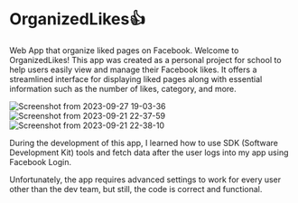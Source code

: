 # OrganizedLikes👍
Web App that organize liked pages on Facebook.
Welcome to OrganizedLikes! This app was created as a personal project for school to help users easily view and manage their Facebook likes. 
It offers a streamlined interface for displaying liked pages along with essential information such as the number of likes, category, and more.

![Screenshot from 2023-09-27 19-03-36](https://github.com/AdamKourchi/OrganizedLikes/assets/119822336/6fb549ae-012a-402c-bf93-f570ac6d3d0c)
![Screenshot from 2023-09-21 22-37-59](https://github.com/AdamKourchi/OrganizedLikes/assets/119822336/49288ee6-2afb-4a19-915a-f3afda27f2b6)
![Screenshot from 2023-09-21 22-38-10](https://github.com/AdamKourchi/OrganizedLikes/assets/119822336/f34e0616-1a77-41e3-a0d9-a4fdbc57d267)


<p>During the development of this app, I learned how to use SDK (Software Development Kit) tools and fetch data after the user logs into my app using Facebook Login.</p>
<p>Unfortunately, the app requires advanced settings to work for every user other than the dev team, but still, the code is correct and functional.</p>
